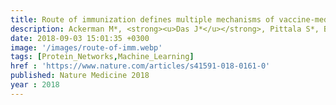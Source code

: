 ```yaml
---
title: Route of immunization defines multiple mechanisms of vaccine-mediated protection against SIV
description: Ackerman M*, <strong><u>Das J*</u></strong>, Pittala S*, Broge T, Linde C, Suscovich T, Brown E, Bradley T, Natarajan H, Lin S, Sassic J, OKeefe S, Mehta N, Goodman D, Sips M, Weiner J, Tomaras G, Haynes B, Lauffenburger D, Bailey-Kellogg C, Roederer M, Alter G
date: 2018-09-03 15:01:35 +0300
image: '/images/route-of-imm.webp'
tags: [Protein_Networks,Machine_Learning]
href : 'https://www.nature.com/articles/s41591-018-0161-0'
published: Nature Medicine 2018
year : 2018
---
```

